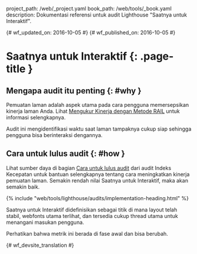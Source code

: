 project_path: /web/_project.yaml
book_path: /web/tools/_book.yaml
description: Dokumentasi referensi untuk audit Lighthouse "Saatnya untuk Interaktif".

{# wf_updated_on: 2016-10-05 #}
{# wf_published_on: 2016-10-05 #}

# Saatnya untuk Interaktif  {: .page-title }

## Mengapa audit itu penting {: #why }

Pemuatan laman adalah aspek utama pada cara pengguna memersepsikan kinerja
laman Anda. Lihat [Mengukur Kinerja dengan Metode RAIL](/web/fundamentals/performance/rail) untuk informasi selengkapnya.

Audit ini mengidentifikasi waktu saat laman tampaknya cukup siap sehingga
pengguna bisa berinteraksi dengannya.

## Cara untuk lulus audit {: #how }

Lihat sumber daya di bagian [Cara untuk lulus audit](speed-index#how)
dari audit Indeks Kecepatan untuk bantuan selengkapnya tentang cara meningkatkan kinerja pemuatan laman.
Semakin rendah nilai Saatnya untuk Interaktif, maka akan semakin baik.

{% include "web/tools/lighthouse/audits/implementation-heading.html" %}

Saatnya untuk Interaktif didefinisikan sebagai titik di mana layout telah stabil,
webfonts utama terlihat, dan tersedia cukup thread utama untuk menangani
masukan pengguna.

Perhatikan bahwa metrik ini berada di fase awal dan bisa berubah.


{# wf_devsite_translation #}
